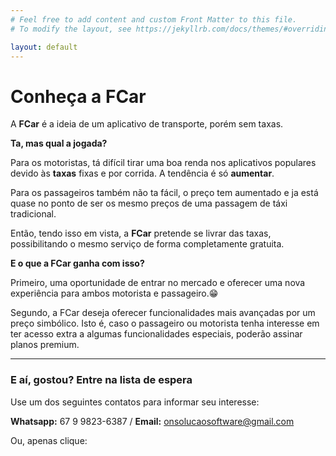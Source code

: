 ```yaml
---
# Feel free to add content and custom Front Matter to this file.
# To modify the layout, see https://jekyllrb.com/docs/themes/#overriding-theme-defaults

layout: default
---
```


# Conheça a FCar
A **FCar** é a ideia de um aplicativo de transporte, porém sem taxas.

**Ta, mas qual a jogada?**

Para os motoristas, tá difícil tirar uma boa renda nos aplicativos populares devido às **taxas** fixas e por corrida. A tendência é só **aumentar**.

Para os passageiros também não ta fácil, o preço tem aumentado e ja está quase no ponto de ser os mesmo preços de uma passagem de táxi tradicional.

Então, tendo isso em vista, a **FCar** pretende se livrar das taxas, possibilitando o mesmo serviço de forma completamente gratuita.

**E o que a FCar ganha com isso?**

Primeiro, uma oportunidade de entrar no mercado e oferecer uma nova experiência para ambos motorista e passageiro.😁

Segundo, a FCar deseja oferecer funcionalidades mais avançadas por um preço simbólico. Isto é, caso o passageiro ou motorista tenha interesse em ter acesso extra a algumas funcionalidades especiais, poderão assinar planos premium.

***

### E aí, gostou? Entre na lista de espera

Use um dos seguintes contatos para informar seu interesse:

**Whatsapp:** 67 9 9823-6387 / **Email:** onsolucaosoftware@gmail.com

Ou, apenas clique:
